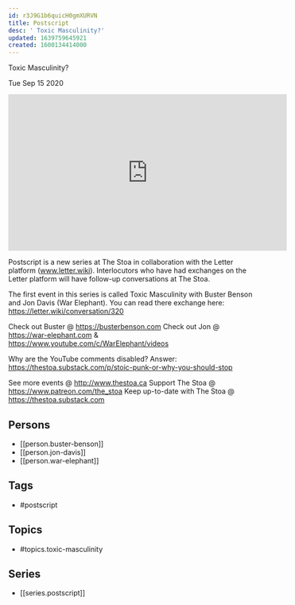 ```yaml
---
id: r3J9G1b6quicH0gmXURVN
title: Postscript
desc: ' Toxic Masculinity?'
updated: 1639759645921
created: 1600134414000
---
```



 Toxic Masculinity?

Tue Sep 15 2020

<iframe width="560" height="315" src="https://www.youtube.com/embed/LYVeVJJkbvE" title="Postscript: Toxic Masculinity? w/ Buster Benson and Jon Davis (War Elephant)" frameborder="0" allow="accelerometer; autoplay; clipboard-write; encrypted-media; gyroscope; picture-in-picture" allowfullscreen ></iframe>

Postscript is a new series at The Stoa in collaboration with the Letter platform (www.letter.wiki). Interlocutors who have had exchanges on the Letter platform will have follow-up conversations at The Stoa.

The first event in this series is called Toxic Masculinity with Buster Benson and Jon Davis (War Elephant). You can read there exchange here: https://letter.wiki/conversation/320

Check out Buster @ https://busterbenson.com
Check out Jon @ https://war-elephant.com & https://www.youtube.com/c/WarElephant/videos

Why are the YouTube comments disabled? Answer: https://thestoa.substack.com/p/stoic-punk-or-why-you-should-stop

See more events @ http://www.thestoa.ca
Support The Stoa @ https://www.patreon.com/the_stoa
Keep up-to-date with The Stoa @ https://thestoa.substack.com

## Persons

- [[person.buster-benson]]
- [[person.jon-davis]]
- [[person.war-elephant]]

## Tags

- #postscript

## Topics

- #topics.toxic-masculinity

## Series

- [[series.postscript]]

